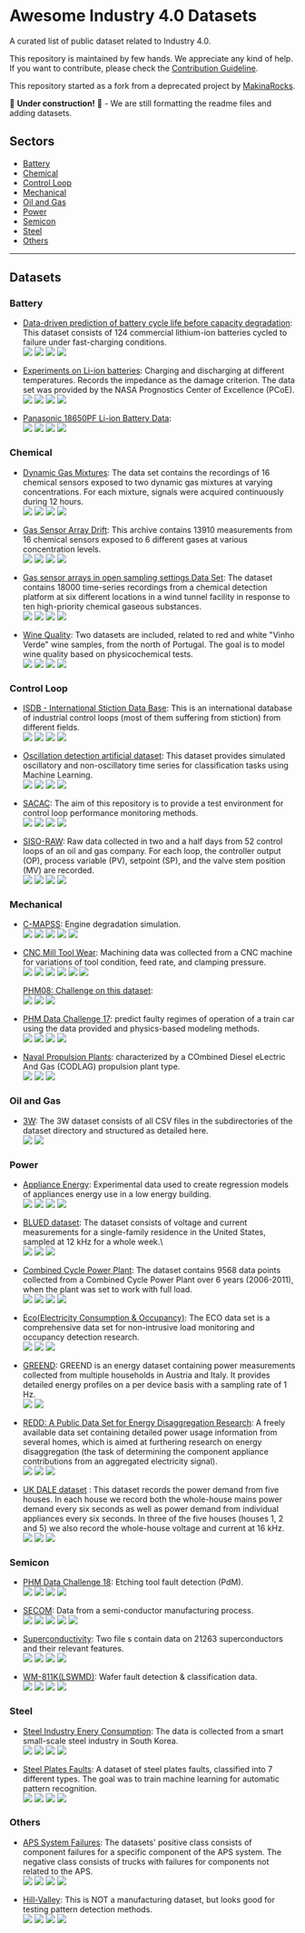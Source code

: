  # Awesome Industry 4.0 Datasets

A curated list of public dataset related to Industry 4.0.

This repository is maintained by few hands. We appreciate any kind of help. If you want to contribute, please check the [Contribution Guideline](<https://github.com/i40a/awesome-industry40-datasets/tree/master/contribution.md>).

This repository started as a fork from a deprecated project by [MakinaRocks](https://github.com/makinarocks/awesome-industrial-machine-datasets).

:construction: **Under construction!** :construction: - We are still formatting the readme files and adding datasets.

## Sectors
- [Battery](#battery)
- [Chemical](#chemical)
- [Control Loop](#control-loop)
- [Mechanical](#mechanical)
- [Oil and Gas](#oil-and-gas)
- [Power](#power)
- [Semicon](#semicon)
- [Steel](#steel)
- [Others](#others)

---

## Datasets

### Battery  
- [Data-driven prediction of battery cycle life before capacity degradation](<datasets/Battery/Data-driven prediction of battery cycle life before capacity degradation/README.md>): This dataset consists of 124 commercial lithium-ion batteries cycled to failure under fast-charging conditions.\
  ![](https://img.shields.io/badge/sector-battery-ff69b4.svg) 
  ![](https://img.shields.io/badge/labeled-no-red.svg) 
  ![](https://img.shields.io/badge/time--series-yes-blue.svg)
  ![](<https://img.shields.io/badge/simulation-no-red.svg>)

- [Experiments on Li-ion batteries](<datasets/Battery/Experiments on Li-ion batteries/README.md>): Charging and discharging at different temperatures. Records the impedance as the damage criterion. The data set was provided by the NASA Prognostics Center of Excellence (PCoE).\
  ![](https://img.shields.io/badge/sector-battery-ff69b4.svg)
  ![](https://img.shields.io/badge/labeled-no-red.svg)
  ![](https://img.shields.io/badge/time--series-yes-blue.svg)
  ![](<https://img.shields.io/badge/simulation-no-red.svg>)

- [Panasonic 18650PF Li-ion Battery Data](<datasets/Battery/Panasonic 18650PF Li-ion Battery Data/README.md>):\
  ![](https://img.shields.io/badge/sector-battery-ff69b4.svg)
  ![](https://img.shields.io/badge/labeled-no-red.svg)
  ![](https://img.shields.io/badge/time--series-yes-blue.svg)
  ![](<https://img.shields.io/badge/simulation-no-red.svg>)


### Chemical  
- [Dynamic Gas Mixtures](<datasets/Chemical/Dynamic Gas Mixtures/README.md>): The data set contains the recordings of 16 chemical sensors exposed to two dynamic gas mixtures at varying concentrations. For each mixture, signals were acquired continuously during 12 hours.\
  ![](https://img.shields.io/badge/sector-chemical-red.svg)
  ![](https://img.shields.io/badge/labeled-yes-blue.svg)
  ![](https://img.shields.io/badge/time--series-yes-blue.svg)
  ![](<https://img.shields.io/badge/simulation-yes-blue.svg>)

- [Gas Sensor Array Drift](<datasets/Chemical/Gas Sensor Array Drift/README.md>): This archive contains 13910 measurements from 16 chemical sensors exposed to 6 different gases at various concentration levels.\
  ![](https://img.shields.io/badge/sector-chemical-red.svg)
  ![](https://img.shields.io/badge/labeled-yes-blue.svg)
  ![](https://img.shields.io/badge/time--series-yes-blue.svg)
  ![](<https://img.shields.io/badge/simulation-yes-blue.svg>)

- [Gas sensor arrays in open sampling settings Data Set](<datasets/Chemical/Gas sensor arrays in open sampling settings/README.md>): The dataset contains 18000 time-series recordings from a chemical detection platform at six different locations in a wind tunnel facility in response to ten high-priority chemical gaseous substances.\
  ![](https://img.shields.io/badge/sector-chemical-red.svg)
  ![](https://img.shields.io/badge/labeled-yes-blue.svg)
  ![](https://img.shields.io/badge/time--series-yes-blue.svg)
  ![](<https://img.shields.io/badge/simulation-yes-blue.svg>)

- [Wine Quality](<datasets/Chemical/Wine Quality/README.md>): Two datasets are included, related to red and white "Vinho Verde" wine samples, from the north of Portugal. The goal is to model wine quality based on physicochemical tests.\
 ![](https://img.shields.io/badge/sector-chemical-ff69b4.svg)
 ![](https://img.shields.io/badge/labeled-yes-green.svg)
 ![](https://img.shields.io/badge/time--series-no-blue.svg)
 ![](<https://img.shields.io/badge/simulation-no-red.svg>)

### Control Loop
- [ISDB - International Stiction Data Base](<datasets/Control/ISDB/README.md>): This is an international database of industrial control loops (most of them suffering from stiction) from different fields.\
  ![](https://img.shields.io/badge/sector-control_loop-darkgreen.svg)
  ![](https://img.shields.io/badge/labeled-yes-blue.svg)
  ![](https://img.shields.io/badge/time--series-yes-blue.svg) 
  ![](<https://img.shields.io/badge/simulation-no-red.svg>)

- [Oscillation detection artificial dataset](<datasets/Control/ISDB/README.md>): This dataset provides simulated oscillatory and non-oscillatory time series for classification tasks using Machine Learning.\
  ![](https://img.shields.io/badge/sector-control_loop-darkgreen.svg)
  ![](https://img.shields.io/badge/labeled-yes-blue.svg)
  ![](https://img.shields.io/badge/time--series-yes-blue.svg) 
  ![](<https://img.shields.io/badge/simulation-yes-blue.svg>)

- [SACAC](<datasets/Control/SACAC/README.md>): The aim of this repository is to provide a test environment for control loop performance monitoring methods.\
  ![](https://img.shields.io/badge/sector-control_loop-darkgreen.svg)
  ![](https://img.shields.io/badge/labeled-yes-blue.svg)
  ![](https://img.shields.io/badge/time--series-yes-blue.svg) 
  ![](<https://img.shields.io/badge/simulation-no-red.svg>)

- [SISO-RAW](<datasets/Control/SISO-RAW/README.md>): Raw data collected in two and a half days from 52 control loops of an oil and gas company. For each loop, the controller output (OP), process variable (PV), setpoint (SP), and the valve stem position (MV) are recorded.\
  ![](https://img.shields.io/badge/sector-control_loop-darkgreen.svg)
  ![](https://img.shields.io/badge/labeled-no-red.svg)
  ![](https://img.shields.io/badge/time--series-yes-blue.svg) 
  ![](<https://img.shields.io/badge/simulation-no-red.svg>)

### Mechanical
- [C-MAPSS](<datasets/Mechanical/C-MAPSS/README.md>): Engine degradation simulation.\
  ![](https://img.shields.io/badge/sector-mechanical-purple.svg)
  ![](https://img.shields.io/badge/labeled-implicit-green.svg)
  ![](https://img.shields.io/badge/time--series-yes-blue.svg)
  ![](<https://img.shields.io/badge/simulation-yes-blue.svg>)
  ![](https://img.shields.io/badge/time--to--failure-gray.svg)

- [CNC Mill Tool Wear](<datasets/Mechanical/CNC Mill Tool Wear/README.md>): Machining data was collected from a CNC machine for variations of tool condition, feed rate, and clamping pressure.\
  ![](https://img.shields.io/badge/sector-mechanical-purple.svg)
  ![](https://img.shields.io/badge/labeled-meta--only-yellow.svg)
  ![](https://img.shields.io/badge/time--series-yes-blue.svg)
  ![](<https://img.shields.io/badge/simulation-yes-blue.svg>)
  ![](https://img.shields.io/badge/tool_wear_detection-gray.svg)
  ![](https://img.shields.io/badge/detection_of_inadequate_clamping-gray.svg)

  [PHM08: Challenge on this dataset](<datasets/Mechanical/Naval Propulsion Plants/README.md>):\
  ![](https://img.shields.io/badge/competition-gray.svg)
  ![](https://img.shields.io/badge/scoring_and_ranking-gray.svg)
  ![](<https://img.shields.io/badge/simulation-yes-blue.svg>)

- [PHM Data Challenge 17](<datasets/Mechanical/PHM Data Challenge 17/README.md>): predict faulty regimes of operation of a train car using the data provided and physics-based modeling methods.\
  ![](https://img.shields.io/badge/sector-mechanical-purple.svg)
  ![](https://img.shields.io/badge/labeled-implicit-green.svg)
  ![](https://img.shields.io/badge/time--series-yes-blue.svg)
  ![](<https://img.shields.io/badge/simulation-yes-blue.svg>)

- [Naval Propulsion Plants](<datasets/Mechanical/PHM08 Challenge on this dataset/README.md>): characterized by a COmbined Diesel eLectric And Gas (CODLAG) propulsion plant type.\
  ![](https://img.shields.io/badge/sector-mechanical-purple.svg)
  ![](https://img.shields.io/badge/labeled-yes-blue.svg)
  ![](https://img.shields.io/badge/time--series-no-red.svg)        

### Oil and Gas
- [3W](<datasets/Oil/3w/README.md>): The 3W dataset consists of all CSV files in the subdirectories of the dataset directory and structured as detailed here.\
  ![](https://img.shields.io/badge/sector-oil_and_gas-darkblue.svg)
  ![](<https://img.shields.io/badge/timestamp-yes-green.svg>)

### Power
- [Appliance Energy](<datasets/Power/Appliance Energy/README.md>): Experimental data used to create regression models of appliances energy use in a low energy building.\
  ![](https://img.shields.io/badge/sector-power-lightblue.svg)
  ![](https://img.shields.io/badge/labeled-yes-blue.svg)
  ![](https://img.shields.io/badge/time--series-yes-blue.svg)
  ![](https://img.shields.io/badge/house_environment-gray.svg)

- [BLUED dataset](<datasets/Power/BLUE dataset/README.md>):  The dataset consists of voltage and current measurements for a single-family residence in the United States, sampled at 12 kHz for a whole week.\  
  ![](https://img.shields.io/badge/sector-power-lightblue.svg)
  ![](https://img.shields.io/badge/labeled-yes-blue.svg)
  ![](https://img.shields.io/badge/time--series-yes-blue.svg)

- [Combined Cycle Power Plant](<datasets/Power/Combined Cycle Power Plant/README.md>): The dataset contains 9568 data points collected from a Combined Cycle Power Plant over 6 years (2006-2011), when the plant was set to work with full load.\
  ![](https://img.shields.io/badge/sector-power-skyblue.svg)
  ![](https://img.shields.io/badge/labeled-yes-blue.svg)
  ![](https://img.shields.io/badge/time--series-no-red.svg)
  ![](<https://img.shields.io/badge/simulation-no-red.svg>)

- [Eco(Electricity Consumption & Occupancy)](<datasets/Power/ECO dataset/README.md>): The ECO data set is a comprehensive data set for non-intrusive load monitoring and occupancy detection research.\
  ![](https://img.shields.io/badge/sector-power-lightblue.svg)
  ![](https://img.shields.io/badge/labeled-yes-blue.svg)
  ![](https://img.shields.io/badge/time--series-yes-blue.svg)

- [GREEND](<datasets/Power/GREEND/README.md>): GREEND is an energy dataset containing power measurements collected from multiple households in Austria and Italy. It provides detailed energy profiles on a per device basis with a sampling rate of 1 Hz.\
  ![](https://img.shields.io/badge/sector-power-lightblue.svg)
  ![](https://img.shields.io/badge/labeled-implicit-green.svg)

- [REDD: A Public Data Set for Energy Disaggregation Research](<datasets/Power/REDD/README.md>):  A freely available data set containing detailed power usage information from several homes, which is aimed at furthering research on energy disaggregation (the task of determining the component appliance contributions from an aggregated electricity signal).\
  ![](https://img.shields.io/badge/sector-power-lightblue.svg)
  ![](https://img.shields.io/badge/labeled-yes-blue.svg)
  ![](https://img.shields.io/badge/time--series-yes-blue.svg)

- [UK DALE dataset](<datasets/Power/UK ERC dataset/README.md>) : This dataset records the power demand from five houses. In each house we record both the whole-house mains power demand every six seconds as well as power demand from individual appliances every six seconds. In three of the five houses (houses 1, 2 and 5) we also record the whole-house voltage and current at 16 kHz.\
  ![](https://img.shields.io/badge/sector-power-lightblue.svg)
  ![](https://img.shields.io/badge/labeled-yes-blue.svg)
  ![](https://img.shields.io/badge/time--series-yes-blue.svg)


### Semicon
- [PHM Data Challenge 18](<datasets/Semicon/PHM Data Challenge 18/README.md>): Etching tool fault detection (PdM).\
  ![](https://img.shields.io/badge/sector-semicon-blue.svg)
  ![](https://img.shields.io/badge/labeled-yes-blue.svg)
  ![](https://img.shields.io/badge/time--series-yes-blue.svg)
  ![](<https://img.shields.io/badge/simulation-no-red.svg>)

- [SECOM](<datasets/Semicon/SECOM/README.md>): Data from a semi-conductor manufacturing process.\
  ![](https://img.shields.io/badge/sector-semicon-blue.svg)
  ![](https://img.shields.io/badge/labeled-yes-blue.svg)
  ![](https://img.shields.io/badge/time--series-yes-blue.svg) ![](<https://img.shields.io/badge/simulation-no-red.svg>)
  ![](https://img.shields.io/badge/feature_selection-gray.svg)

- [Superconductivity](<datasets/Semicon/Superconductivity Dataset/README.md>): Two file s contain data on 21263 superconductors and their relevant features.\
  ![](https://img.shields.io/badge/sector-semicon-blue.svg)
  ![](https://img.shields.io/badge/labeled-yes-blue.svg)
  ![](https://img.shields.io/badge/time--series-no-red.svg)
  ![](<https://img.shields.io/badge/simulation-no-red.svg>)

- [WM-811K(LSWMD)](<datasets/Semicon/WM-811K(LSWMD)/README.md>): Wafer fault detection & classification data.\
  ![](https://img.shields.io/badge/sector-semicon-blue.svg)
  ![](https://img.shields.io/badge/labeled-yes-blue.svg)
  ![](https://img.shields.io/badge/time--series-no-red.svg)
  ![](<https://img.shields.io/badge/simulation-no-red.svg>)

### Steel
- [Steel Industry Enery Consumption](<datasets/Steel/Steel Industry Energy Consumption>): The data is collected from a smart small-scale steel industry in South Korea.\
  ![](https://img.shields.io/badge/sector-steel-lightgray.svg)
  ![](https://img.shields.io/badge/labeled-yes-blue.svg)
  ![](https://img.shields.io/badge/time--series-no-red.svg)
  ![](https://img.shields.io/badge/fault_classification-gray.svg)

- [Steel Plates Faults](<datasets/Steel/Steel Plates Faults/README.md>): A dataset of steel plates faults, classified into 7 different types. The goal was to train machine learning for automatic pattern recognition.\
  ![](https://img.shields.io/badge/sector-steel-lightgray.svg)
  ![](https://img.shields.io/badge/labeled-yes-blue.svg)
  ![](https://img.shields.io/badge/time--series-no-red.svg)
  ![](https://img.shields.io/badge/fault_classification-gray.svg)


### Others
- [APS System Failures](<datasets/Others/APS System Failures/README.md>): The datasets' positive class consists of component failures for a specific component of the APS system. The negative class consists of trucks with failures for components not related to the APS.\
  ![](https://img.shields.io/badge/sector-etc-333333.svg)
  ![](https://img.shields.io/badge/labeled-yes-blue.svg)
  ![](https://img.shields.io/badge/time--series-no-red.svg)
  ![](https://img.shields.io/badge/failure_classification-gray.svg)

- [Hill-Valley](<datasets/Others/Hill-Valley/README.md>): This is NOT a manufacturing dataset, but looks good for testing pattern detection methods.\
  ![](https://img.shields.io/badge/sector-etc-333333.svg)
  ![](https://img.shields.io/badge/labeled-yes-blue.svg)
  ![](https://img.shields.io/badge/time--series-no-red.svg)
  ![](https://img.shields.io/badge/hill--valley_classification-gray.svg)
